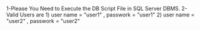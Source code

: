1-Please You Need to Execute the DB Script File in SQL Server DBMS.
2-Valid Users are 1) user name = "user1" , passwork = "user1"  2) user name = "user2" , passwork = "user2"
